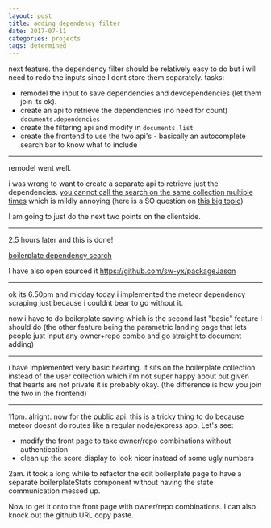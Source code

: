 ```yaml
---
layout: post
title: adding dependency filter
date: 2017-07-11
categories: projects
tags: determined
---
```


next feature. the dependency filter should be relatively easy to do but i will need to redo the inputs since I dont store them separately. tasks:

- remodel the input to save dependencies and devdependencies (let them join its ok).
- create an api to retrieve the dependencies (no need for count) `documents.dependencies`
- create the filtering api and modify in `documents.list`
- create the frontend to use the two api's - basically an autocomplete search bar to know what to include

---

remodel went well.

i was wrong to want to create a separate api to retrieve just the dependencies. [you cannot call the search on the same collection multiple times](https://docs.meteor.com/api/collections.html) which is mildly annoying (here is a SO question on [this big topic](https://stackoverflow.com/questions/19826804/understanding-meteor-publish-subscribe/21853298#21853298))

I am going to just do the next two points on the clientside.

---

2.5 hours later and this is done!

[boilerplate dependency search](https://twitter.com/swyx/status/884675880236306436)


I have also open sourced it <https://github.com/sw-yx/packageJason>

---

ok its 6.50pm and midday today i implemented the meteor dependency scraping just because i couldnt bear to go without it.

now i have to do boilerplate saving which is the second last "basic" feature I should do (the other feature being the parametric landing page that lets people just input any owner+repo combo and go straight to document adding)

---

i have implemented very basic hearting. it sits on the boilerplate collection instead of the user collection which i'm not super happy about but given that hearts are not private it is probably okay. (the difference is how you join the two in the frontend)

---

11pm. alright. now for the public api. this is a tricky thing to do because meteor doesnt do routes like a regular node/express app. Let's see:

- modify the front page to take owner/repo combinations without authentication
- clean up the score display to look nicer instead of some ugly numbers


2am. it took a long while to refactor the edit boilerplate page to have a separate boilerplateStats component without having the state communication messed up.

Now to get it onto the front page with owner/repo combinations. I can also knock out the github URL copy paste.
